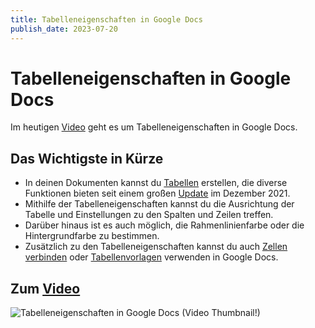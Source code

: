 ```yaml
---
title: Tabelleneigenschaften in Google Docs
publish_date: 2023-07-20
---
```


# Tabelleneigenschaften in Google Docs

Im heutigen [Video](https://youtu.be/hFCi6tvurro) geht es um Tabelleneigenschaften in Google Docs. 

## Das Wichtigste in Kürze

- In deinen Dokumenten kannst du [Tabellen](https://youtu.be/gWb9iyIRv6k) erstellen, die diverse Funktionen bieten seit einem großen [Update](https://youtu.be/Fm1NSxj8_Zk) im Dezember 2021.
- Mithilfe der Tabelleneigenschaften kannst du die Ausrichtung der Tabelle und Einstellungen zu den Spalten und Zeilen treffen.
- Darüber hinaus ist es auch möglich, die Rahmenlinienfarbe oder die Hintergrundfarbe zu bestimmen.
- Zusätzlich zu den Tabelleneigenschaften kannst du auch [Zellen verbinden](https://youtu.be/zrUeNB5JP0o) oder [Tabellenvorlagen](https://youtu.be/geAHLaOMjmE) verwenden in Google Docs.

## Zum [Video](https://youtu.be/hFCi6tvurro)

![Tabelleneigenschaften in Google Docs (Video Thumbnail!)](../thumbnails/Fertig479.jpg "Tabelleneigenschaften in Google Docs (Video Thumbnail!)")